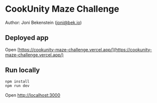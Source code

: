 # CookUnity Maze Challenge

Author: Joni Bekenstein (joni@bek.io)

## Deployed app

Open [https://cookunity-maze-challenge.vercel.app/](https://cookunity-maze-challenge.vercel.app/)

## Run locally

```bash
npm install
npm run dev
```

Open [http://localhost:3000](http://localhost:3000)
